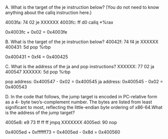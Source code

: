 A. What is the target of the je instruction below?
 (You do not need to know anything about the callq instruction here.)

4003fa: 74 02   je XXXXXX
4003fc: ff d0   callq *%rax

0x4003fc + 0x02 = 0x4003fe

B. What is the target of the je instruction below?
40042f: 74 f4   je XXXXXX
400431: 5d      pop %rbp

0x400431 + 0xf4 = 0x400425

C. What is the address of the ja and pop instructions?
XXXXXX: 77 02   ja 400547
XXXXXX: 5d      pop %rbp

pop address: 0x400547 - 0x02 = 0x400545
ja  address: 0x400545 - 0x02 = 0x400543

D. In the code that follows, the jump target is encoded in PC-relative form as a 4-
byte two’s-complement number. The bytes are listed from least significant to
most, reflecting the little-endian byte ordering of x86-64.What is the address
of the jump target?

4005e8: e9 73 ff ff ff  jmpq XXXXXXX
4005ed: 90              nop

0x4005ed + 0xffffff73 = 0x4005ed - 0x8d = 0x400560
